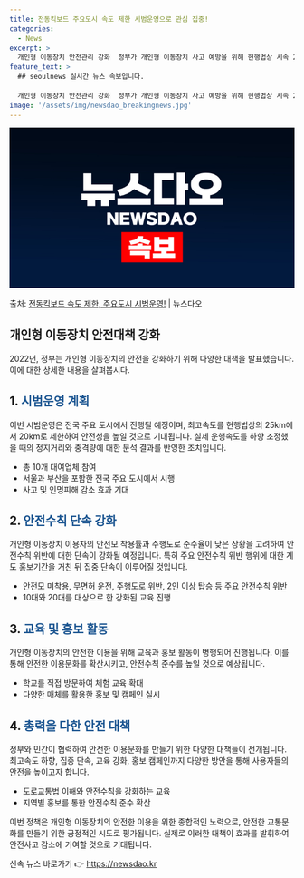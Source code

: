 ```yaml
---
title: 전동킥보드 주요도시 속도 제한 시범운영으로 관심 집중!
categories:
  - News
excerpt: >
  개인형 이동장치 안전관리 강화  정부가 개인형 이동장치 사고 예방을 위해 현행법상 시속 25km인 개인형 이…
feature_text: >
  ## seoulnews 실시간 뉴스 속보입니다.

  개인형 이동장치 안전관리 강화  정부가 개인형 이동장치 사고 예방을 위해 현행법상 시속 25km인 개인형 이…
image: '/assets/img/newsdao_breakingnews.jpg'
---
```


![뉴스다오 속보](/assets/img/newsdao_breakingnews.jpg)

<p>출처: <a href="https://newsdao.kr/4677" rel="dofollow">전동킥보드 속도 제한, 주요도시 시범운영!</a> | 뉴스다오</p>

<h2 data-ke-size="size26">개인형 이동장치 안전대책 강화</h2>
<p data-ke-size="size16">2022년, 정부는 개인형 이동장치의 안전을 강화하기 위해 다양한 대책을 발표했습니다. 이에 대한 상세한 내용을 살펴봅시다.</p>

<h2 data-ke-size="size24">1. <b><span style="color: #1a5490;">시범운영 계획</span></b></h2>
<p data-ke-size="size16">이번 시범운영은 전국 주요 도시에서 진행될 예정이며, 최고속도를 현행법상의 25km에서 20km로 제한하여 안전성을 높일 것으로 기대됩니다. 실제 운행속도를 하향 조정했을 때의 정지거리와 충격량에 대한 분석 결과를 반영한 조치입니다.</p>
<ul>
  <li>총 10개 대여업체 참여</li>
  <li>서울과 부산을 포함한 전국 주요 도시에서 시행</li>
  <li>사고 및 인명피해 감소 효과 기대</li>
</ul>

<h2 data-ke-size="size24">2. <b><span style="color: #1a5490;">안전수칙 단속 강화</span></b></h2>
<p data-ke-size="size16">개인형 이동장치 이용자의 안전모 착용률과 주행도로 준수율이 낮은 상황을 고려하여 안전수칙 위반에 대한 단속이 강화될 예정입니다. 특히 주요 안전수칙 위반 행위에 대한 계도 홍보기간을 거친 뒤 집중 단속이 이루어질 것입니다.</p>
<ul>
  <li>안전모 미착용, 무면허 운전, 주행도로 위반, 2인 이상 탑승 등 주요 안전수칙 위반</li>
  <li>10대와 20대를 대상으로 한 강화된 교육 진행</li>
</ul>

<h2 data-ke-size="size24">3. <b><span style="color: #1a5490;">교육 및 홍보 활동</span></b></h2>
<p data-ke-size="size16">개인형 이동장치의 안전한 이용을 위해 교육과 홍보 활동이 병행되어 진행됩니다. 이를 통해 안전한 이용문화를 확산시키고, 안전수칙 준수를 높일 것으로 예상됩니다.</p>
<ul>
  <li>학교를 직접 방문하여 체험 교육 확대</li>
  <li>다양한 매체를 활용한 홍보 및 캠페인 실시</li>
</ul>

<h2 data-ke-size="size24">4. <b><span style="color: #1a5490;">총력을 다한 안전 대책</span></b></h2>
<p data-ke-size="size16">정부와 민간이 협력하여 안전한 이용문화를 만들기 위한 다양한 대책들이 전개됩니다. 최고속도 하향, 집중 단속, 교육 강화, 홍보 캠페인까지 다양한 방안을 통해 사용자들의 안전을 높이고자 합니다.</p>
<ul>
  <li>도로교통법 이해와 안전수칙을 강화하는 교육</li>
  <li>지역별 홍보를 통한 안전수칙 준수 확산</li>
</ul>

이번 정책은 개인형 이동장치의 안전한 이용을 위한 종합적인 노력으로, 안전한 교통문화를 만들기 위한 긍정적인 시도로 평가됩니다. 실제로 이러한 대책이 효과를 발휘하여 안전사고 감소에 기여할 것으로 기대됩니다. 

신속 뉴스 바로가기 👉 <a href="https://newsdao.kr" rel="dofollow">https://newsdao.kr</a>


